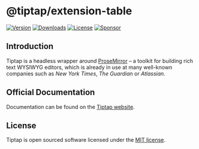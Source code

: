 # @tiptap/extension-table

[![Version](https://img.shields.io/npm/v/@tiptap/extension-table.svg?label=version)](https://www.npmjs.com/package/@tiptap/extension-table)
[![Downloads](https://img.shields.io/npm/dm/@tiptap/extension-table.svg)](https://npmcharts.com/compare/tiptap?minimal=true)
[![License](https://img.shields.io/npm/l/@tiptap/extension-table.svg)](https://www.npmjs.com/package/@tiptap/extension-table)
[![Sponsor](https://img.shields.io/static/v1?label=Sponsor&message=%E2%9D%A4&logo=GitHub)](https://github.com/sponsors/ueberdosis)

## Introduction

Tiptap is a headless wrapper around [ProseMirror](https://ProseMirror.net) – a toolkit for building rich text WYSIWYG editors, which is already in use at many well-known companies such as _New York Times_, _The Guardian_ or _Atlassian_.

## Official Documentation

Documentation can be found on the [Tiptap website](https://tiptap.dev).

## License

Tiptap is open sourced software licensed under the [MIT license](https://github.com/ueberdosis/tiptap/blob/main/LICENSE.md).
